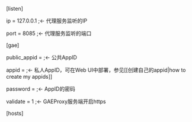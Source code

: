 [listen]

ip = 127.0.0.1  ;<- 代理服务监听的IP

port = 8085     ;<- 代理服务监听的端口

[gae]

public_appid =  ;<- 公共AppID

appid =         ;<- 私人AppID，可在Web UI中部署，参见[[创建自己的appid|how to create my appids]]   

password =      ;<- AppID的密码

validate = 1    ;<- GAEProxy服务端开启https

[hosts]